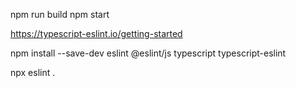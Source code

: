 
npm run build
npm start

https://typescript-eslint.io/getting-started

npm install --save-dev eslint @eslint/js typescript typescript-eslint

npx eslint .

